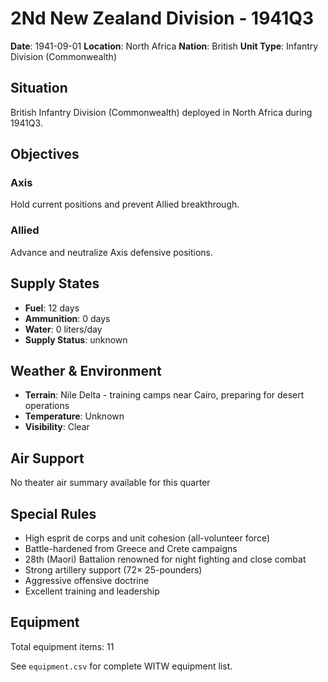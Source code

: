 # 2Nd New Zealand Division - 1941Q3

**Date**: 1941-09-01
**Location**: North Africa
**Nation**: British
**Unit Type**: Infantry Division (Commonwealth)

## Situation

British Infantry Division (Commonwealth) deployed in North Africa during 1941Q3.

## Objectives

### Axis
Hold current positions and prevent Allied breakthrough.

### Allied
Advance and neutralize Axis defensive positions.

## Supply States

- **Fuel**: 12 days
- **Ammunition**: 0 days
- **Water**: 0 liters/day
- **Supply Status**: unknown

## Weather & Environment

- **Terrain**: Nile Delta - training camps near Cairo, preparing for desert operations
- **Temperature**: Unknown
- **Visibility**: Clear

## Air Support

No theater air summary available for this quarter

## Special Rules

- High esprit de corps and unit cohesion (all-volunteer force)
- Battle-hardened from Greece and Crete campaigns
- 28th (Maori) Battalion renowned for night fighting and close combat
- Strong artillery support (72× 25-pounders)
- Aggressive offensive doctrine
- Excellent training and leadership

## Equipment

Total equipment items: 11

See `equipment.csv` for complete WITW equipment list.

